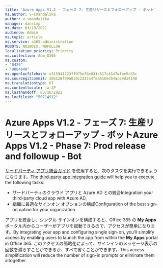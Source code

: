 ```yaml
---
title: 'Azure Apps V1.2 - フェーズ 7: 生産リリースとフォローアップ - ボット'
ms.author: v-smandalika
author: v-smandalika
manager: dansimp
ms.date: 03/10/2021
audience: Admin
ms.topic: article
ms.service: o365-administration
ROBOTS: NOINDEX, NOFOLLOW
localization_priority: Priority
ms.collection: Adm_O365
ms.custom:
- "8426"
- "9004648"
ms.openlocfilehash: e315941723ff075ef0e831c517c4547afee9c55c
ms.sourcegitcommit: 266126f99a020c2332a4fea516edb4ace9d14148
ms.translationtype: HT
ms.contentlocale: ja-JP
ms.lasthandoff: 03/10/2021
ms.locfileid: "50714912"
---
```

# <a name="azure-apps-v12---phase-7-prod-release-and-followup---bot"></a><span data-ttu-id="41145-102">Azure Apps V1.2 - フェーズ 7: 生産リリースとフォローアップ - ボット</span><span class="sxs-lookup"><span data-stu-id="41145-102">Azure Apps V1.2 - Phase 7: Prod release and followup - Bot</span></span>

<span data-ttu-id="41145-103">[サードパーティ アプリ統合ガイド](https://admin.microsoft.com/AdminPortal/Home) を使用すると、次のタスクを実行できるようになります。</span><span class="sxs-lookup"><span data-stu-id="41145-103">The [third-party app integration guide](https://admin.microsoft.com/AdminPortal/Home) will help you to execute the following tasks:</span></span> 
- <span data-ttu-id="41145-104">サードパーティのクラウド アプリと Azure AD との統合</span><span class="sxs-lookup"><span data-stu-id="41145-104">Integration your third-party cloud app with Azure AD,</span></span> 
- <span data-ttu-id="41145-105">組織に最適なサインオン オプションの構成</span><span class="sxs-lookup"><span data-stu-id="41145-105">Configuration of the best sign-on option for your organization.</span></span>

<span data-ttu-id="41145-106">アプリを統合し、シングル サインオンを構成すると、Office 365 の **My Apps** ポータル内からユーザーがアプリを起動できるので、アクセスが簡単になります。</span><span class="sxs-lookup"><span data-stu-id="41145-106">By integrating your app and configuring single sign-on, you'll simplify access by enabling users to launch the app from within the **My Apps** portal in Office 365.</span></span> <span data-ttu-id="41145-107">このアクセスの簡略化によって、サインインのメッセージ表示の回数を減らすことができるか、すべて省くことができます。</span><span class="sxs-lookup"><span data-stu-id="41145-107">This access simplification will reduce the number of sign-in prompts or eliminate them altogether.</span></span>

